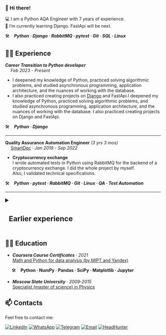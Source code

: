 ### 👋 Hi there!
💻 I am a Python AQA Engineer with 7 years of experience. \
🔭 I’m currently learning Django. FastApi will be next.

🛠   ***Python · Django · RabbitMQ · pytest · Git · SQL · Linux***

## 👩‍💻 Experience
***Career Transition to Python developer***\
&emsp; *Feb 2023 - Present*

- I deepened my knowledge of Python, practiced solving algorithmic problems, and studied asynchronous programming, application architecture, and the nuances of working with the database. 
- I also practiced creating projects on [Django](https://github.com/IrKor/django) and FastApi.I deepened my knowledge of Python, practiced solving algorithmic problems, and studied asynchronous programming, application architecture, and the nuances of working with the database. I also practiced creating projects on Django and FastApi.

🛠 &ensp; ***Python · Django***
  
---

**Quality Assurance Automation Engineer** *(3 yrs 3 mos)* \
&emsp; [SmartDec](https://smartdec.com/) · *Jan 2019 - Sep 2022*

- **Cryptocurrency exchange**\
I wrote automated tests in Python using RabbitMQ for the backend of a cryptocurrency exchange. I did the whole project by myself.\
Also, I validated technical specifications.
  
🛠 &ensp; ***Python · pytest · RabbitMQ · Git · Linux · QA · Test Automation***

---

<details>
    <summary style="font-size:20px"><h3>&ensp;Earlier experience</h3></summary> 
  
***DevOps Engineer*** *(6 mos)* \
&emsp; SmartMatter · *Apr 2019 - Sep 2019*
  
- **Startup: Smart Contracts Security Audits**\
I've configured G-Suite, IPsec VPN server, Proxy server, DNS, and Git for a company site. \
Also, I've built a company site on Jekyll.

🛠 &ensp; ***Git · Linux · GitHub · Jekyll · G-Suite · VPN · Proxy***
  
---

***Quality Assurance Automation Engineer*** *(2 yrs)* \
&emsp; [Лига Цифровой Экономики](https://www.digitalleague.ru/) · *May 2017 - Apr 2019*
  
-  **The internal system for the electronics hypermarket (Mvideo)**\
Written and implemented BDD scripts in Java for REST API and web applications.
Created and monitored tasks and defects in a bug tracker.
Supervised an intern.

🛠 &ensp; ***Java · Selenium Testing · Gherkin · Cucumber · Git · PostgeSQL · PostgreSQL · Test Automation · GitFlow · Jira · Confluence***

---

***Quality Assurance Engineer*** *(2 yrs 9 mos)* \
&emsp; [AT Consulting](https://www.at-consulting.ru/) · *Sep 2014 - May 2017*
  
- **Internet provider's website (FTTB Beeline)**\
Conducted manual functional testing of the backend.
Administered and configured test application servers and database.
Analysis of incidents in production.
  
🛠 &ensp; ***Oracle SQL · Jenkins · Jmeter · GitFlow · Functional Testing · Jira · Confluence · HP Quality Center***<br><br>
</details>


## 👩‍🏫 Education
- ***Coursera Course Certificates*** · *2021* \
  [Math and Python for data analysis (by MIPT and Yandex)](https://coursera.org/share/61a3c9171fe3ce22c3dee5decdbe34eb)

&ensp;&ensp;&ensp;🛠 &ensp; **Python · NumPy · Pandas · SciPy · Matplotlib · Jupyter**

- ***Moscow State University*** · *2009-2015* \
  [Specialist (master of science) in Physics](https://phys.msu.ru/eng/)


<!--
**IrKor/IrKor** is a ✨ _special_ ✨ repository because its `README.md` (this file) appears on your GitHub profile.

Here are some ideas to get you started:

- 🔭 I’m currently looking for a job as Backend Developer.
- 🌱 I’m currently learning Django. FastApi will be next.
- 👯 I’m looking to collaborate on ...
- 🤔 I’m looking for help with ...
- 💬 Ask me about ...
- 📫 How to reach me: ...
- 😄 Pronouns: ...
- ⚡ Fun fact: ...
-->
## 📫 Contacts
Feel free to contact me: 

  [![LinkedIn](https://img.shields.io/badge/-LinkedIn-blue?color=0077b5&logo=linkedin&logoColor=white)](https://www.linkedin.com/in/irkor/)
  [![WhatsApp](https://img.shields.io/badge/-WhatsApp-green?color=228B22&logo=whatsapp&logoColor=white)](https://api.whatsapp.com/send?phone=79168454286)
  [![Telegram](https://img.shields.io/badge/-Telegram-blue?color=1E90FF&logo=telegram&logoColor=white)](https://t.me/iskoroleva)
  [![Email](https://img.shields.io/badge/-Email-red?color=FFA500&logo=gmail&logoColor=white)](mailto:iushulgin@gmail.com)
  [![HeadHunter](https://img.shields.io/badge/-HeadHunter-ea4335)]([https://t.me/iskoroleva](https://hh.ru/applicant/resumes/view?resume=ae2ef53cff0c30cc720039ed1f376637726c6b))
<!-- <div>
  <img src="https://komarev.com/ghpvc/?username=IrKor&style=flat-square&color=8B008B" alt=""/>
</div> -->
